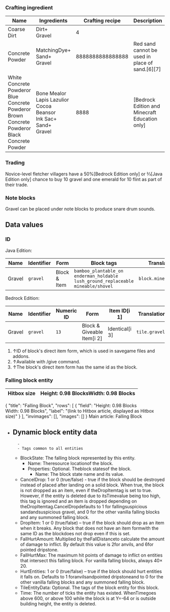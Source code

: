 ### Crafting ingredient
| Name                                                                                                     | Ingredients                                                                        | Crafting recipe  | Description                                      |
|----------------------------------------------------------------------------------------------------------|------------------------------------------------------------------------------------|------------------|--------------------------------------------------|
| Coarse Dirt                                                                                              | Dirt+<br/>Gravel                                                                   | 4                |                                                  |
| Concrete Powder                                                                                          | MatchingDye+<br/>Sand+<br/>Gravel                                                  | 8888888888888888 | Red sand cannot be used in place of sand.[6][7]  |
| White Concrete Powderor<br/>Blue Concrete Powderor<br/>Brown Concrete Powderor<br/>Black Concrete Powder | Bone Mealor<br/>Lapis Lazulior<br/>Cocoa Beansor<br/>Ink Sac+<br/>Sand+<br/>Gravel | 8888             | ‌[Bedrock Edition and Minecraft Education  only] |

### Trading
Novice-level fletcher villagers have a 50%‌[Bedrock Edition  only] or 2⁄3‌[Java Edition  only] chance to buy 10 gravel and one emerald for 10 flint as part of their trade.

### Note blocks
Gravel can be placed under note blocks to produce snare drum sounds.

## Data values
### ID
Java Edition:

| Name   | Identifier | Form         | Block tags                                                                                         | Translation key          |
|--------|------------|--------------|----------------------------------------------------------------------------------------------------|--------------------------|
| Gravel | `gravel`   | Block & Item | `bamboo_plantable_on`<br/>`enderman_holdable`<br/>`lush_ground_replaceable‌`<br/>`mineable/shovel` | `block.minecraft.gravel` |

Bedrock Edition:

| Name   | Identifier | Numeric ID | Form                       | Item ID[i 1]   | Translation key    |
|--------|------------|------------|----------------------------|----------------|--------------------|
| Gravel | `gravel`   | `13`       | Block & Giveable Item[i 2] | Identical[i 3] | `tile.gravel.name` |

1. ↑ID of block's direct item form, which is used in savegame files and addons.
2. ↑Available with /give command.
3. ↑The block's direct item form has the same id as the block.

### Falling block entity
| Hitbox size | Height: 0.98 BlocksWidth: 0.98 Blocks |
|-------------|---------------------------------------|

{
    "title": "Falling Block",
    "rows": [
        {
            "field": "Height: 0.98 Blocks<br>Width: 0.98 Blocks",
            "label": "(link to Hitbox article, displayed as Hitbox size)"
        }
    ],
    "invimages": [],
    "images": []
}
Main article: Falling Block
- Dynamic block entity data
	- 
		- 
		- Tags common to all entities
	- BlockState: The falling block represented by this entity.
		- Name: Theresource locationof the block.
		- Properties: Optional. Theblock statesof the block.
			- Name: The block state name and its value.
	- CancelDrop: 1 or 0 (true/false) - true if the block should be destroyed instead of placed after landing on a solid block. When true, the block is not dropped as an item, even if theDropItemtag is set to true. However, if the entity is deleted due to itsTimevalue being too high, this tag is ignored and an item is dropped depending on theDropItemtag.CancelDropdefaults to 1 for fallingsuspicious sandandsuspicious gravel, and 0 for the other vanilla falling blocks and any summoned falling block.
	- DropItem: 1 or 0 (true/false) – true if the block should drop as an item when it breaks. Any block that does not have an item formwith the same ID as the blockdoes not drop even if this is set.
	- FallHurtAmount: Multiplied by theFallDistanceto calculate the amount of damage to inflict. By default this value is 2for anvils, and 6for pointed dripstone.
	- FallHurtMax: The maximum hit points of damage to inflict on entities that intersect this falling block. For vanilla falling blocks, always 40× 20.
	- HurtEntities: 1 or 0 (true/false) – true if the block should hurt entities it falls on. Defaults to 1 foranvilsandpointed dripstoneand to 0 for the other vanilla falling blocks and any summoned falling block.
	- TileEntityData: Optional. The tags of the block entity for this block.
	- Time: The number of ticks the entity has existed. WhenTimegoes above 600, or above 100 while the block is at Y=-64 or is outside building height, the entity is deleted.


